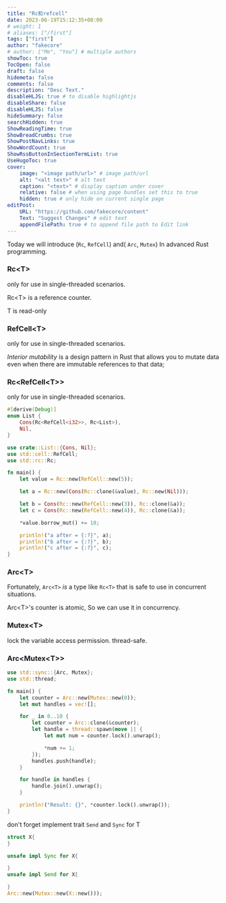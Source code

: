 ```yaml
---
title: "Rc和refcell"
date: 2023-06-19T15:12:35+08:00
# weight: 1
# aliases: ["/first"]
tags: ["first"]
author: "fakecore"
# author: ["Me", "You"] # multiple authors
showToc: true
TocOpen: false
draft: false
hidemeta: false
comments: false
description: "Desc Text."
disableHLJS: true # to disable highlightjs
disableShare: false
disableHLJS: false
hideSummary: false
searchHidden: true
ShowReadingTime: true
ShowBreadCrumbs: true
ShowPostNavLinks: true
ShowWordCount: true
ShowRssButtonInSectionTermList: true
UseHugoToc: true
cover:
    image: "<image path/url>" # image path/url
    alt: "<alt text>" # alt text
    caption: "<text>" # display caption under cover
    relative: false # when using page bundles set this to true
    hidden: true # only hide on current single page
editPost:
    URL: "https://github.com/fakecore/content"
    Text: "Suggest Changes" # edit text
    appendFilePath: true # to append file path to Edit link
---
```


Today we will introduce (`Rc`, `RefCell`) and( `Arc`, `Mutex`) In advanced Rust programming.

### Rc\<T>

only for use in single-threaded scenarios.

Rc\<T> is a reference counter.

T is read-only

### RefCell\<T>

only for use in single-threaded scenarios.

*Interior mutability* is a design pattern in Rust that allows you to mutate data even when there are immutable references to that data;

### Rc<RefCell\<T>>

only for use in single-threaded scenarios.

```rust
#[derive(Debug)]
enum List {
    Cons(Rc<RefCell<i32>>, Rc<List>),
    Nil,
}

use crate::List::{Cons, Nil};
use std::cell::RefCell;
use std::rc::Rc;

fn main() {
    let value = Rc::new(RefCell::new(5));

    let a = Rc::new(Cons(Rc::clone(&value), Rc::new(Nil)));

    let b = Cons(Rc::new(RefCell::new(3)), Rc::clone(&a));
    let c = Cons(Rc::new(RefCell::new(4)), Rc::clone(&a));

    *value.borrow_mut() += 10;

    println!("a after = {:?}", a);
    println!("b after = {:?}", b);
    println!("c after = {:?}", c);
}
```

### Arc\<T>

Fortunately, `Arc<T>` *is* a type like `Rc<T>` that is safe to use in concurrent situations.

Arc\<T>'s counter is atomic, So we can use it in concurrency.

### Mutex\<T>

lock the variable access permission. thread-safe.

### Arc<Mutex\<T>>

```rust
use std::sync::{Arc, Mutex};
use std::thread;

fn main() {
    let counter = Arc::new(Mutex::new(0));
    let mut handles = vec![];

    for _ in 0..10 {
        let counter = Arc::clone(&counter);
        let handle = thread::spawn(move || {
            let mut num = counter.lock().unwrap();

            *num += 1;
        });
        handles.push(handle);
    }

    for handle in handles {
        handle.join().unwrap();
    }

    println!("Result: {}", *counter.lock().unwrap());
}
```

don't forget implement trait `Send` and `Sync` for T

```Rust
struct X{
}

unsafe impl Sync for X{

}
unsafe impl Send for X{

}
Arc::new(Mutex::new(X::new()));
```

